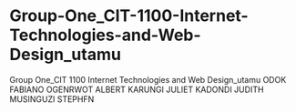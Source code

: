 # Group-One_CIT-1100-Internet-Technologies-and-Web-Design_utamu
Group One_CIT 1100 Internet Technologies and Web Design_utamu
ODOK FABIANO
OGENRWOT ALBERT
KARUNGI JULIET
KADONDI JUDITH
MUSINGUZI STEPHFN

